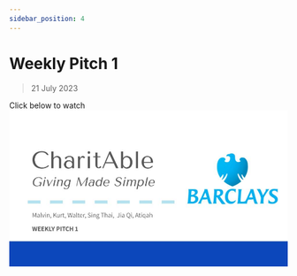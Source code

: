 ```yaml
---
sidebar_position: 4
---
```


# Weekly Pitch 1
> 21 July 2023

Click below to watch
[![Pitch 1 Youtube Video](./img/2023-07-21/pitch1.jpg)](https://youtu.be/ub4531z5RNs)
